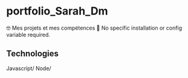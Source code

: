 # portfolio_Sarah_Dm
🤓 Mes projets et mes compétences 🔧 No specific installation or config variable required.

## Technologies
Javascript/
Node/
